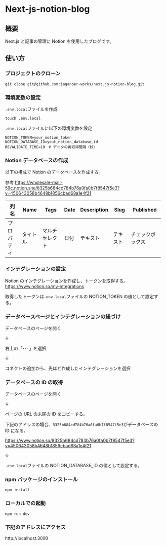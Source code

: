 # Next-js-notion-blog

## 概要

Next.js と記事の管理に Notion を使用したブログです。

## 使い方

### プロジェクトのクローン

```
git clone git@github.com:jaganoer-works/next.js-notion-blog.git
```

### 環境変数の設定

`.env.local`ファイルを作成

```
touch .env.local
```

`.env.local`ファイルに以下の環境変数を設定

```
NOTION_TOKEN=your_notion_token
NOTION_DATABASE_ID=yout_notion_database_id
REVALIDATE_TIME=10　# データの再取得間隔（秒）
```

### Notion データベースの作成

以下の構成で Notion のデータベースを作成する。

参考
https://wholesale-mall-59c.notion.site/8325b684cd784b76a0fa0b7f8547f5e3?v=450643058b4648b1856cbad68a1e4f21

| 列名       | Name     | Tags           | Date | Description | Slug     | Published        |
| ---------- | -------- | -------------- | ---- | ----------- | -------- | ---------------- |
| プロパティ | タイトル | マルチセレクト | 日付 | テキスト    | テキスト | チェックボックス |

### インテグレーションの設定

Notion のインテグレーションを作成し、トークンを取得する。
https://www.notion.so/my-integrations

取得したトークンは`.env.local`ファイルの NOTION_TOKEN の値として設定する。

### データベースページとインテグレーションの紐づけ

データベースのページを開く

↓

右上の「･･･」を選択

↓

コネクトの追加から、先ほど作成したインテグレーションを選択

### データベースの ID の取得

データベースのページを開く

↓

ページの URL の末尾の ID をコピーする。

下記のアドレスの場合、`8325b684cd784b76a0fa0b7f8547f5e3`がデータベースの ID になる。

https://www.notion.so/8325b684cd784b76a0fa0b7f8547f5e3?v=450643058b4648b1856cbad68a1e4f21

↓

`.env.local`ファイルの NOTION_DATABASE_ID の値として設定する。

### npm パッケージのインストール

```
npm install
```

### ローカルでの起動

```
npm run dev
```

### 下記のアドレスにアクセス

http://localhost:3000
